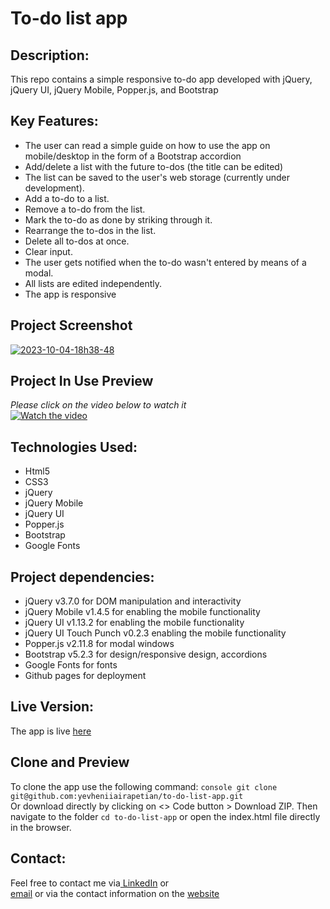 # To-do list app

## Description:
This repo contains a simple responsive to-do app developed with jQuery, jQuery UI, jQuery Mobile, Popper.js, and Bootstrap

## Key Features:
- The user can read a simple guide on how to use the app on mobile/desktop in the form of a Bootstrap accordion
- Add/delete a list with the future to-dos (the title can be edited)
- The list can be saved to the user's web storage (currently under development).
- Add a to-do to a list.
- Remove a to-do from the list.
- Mark the to-do as done by striking through it.
- Rearrange the to-dos in the list.
- Delete all to-dos at once.
- Clear input.
- The user gets notified when the to-do wasn't entered by means of a modal.
- All lists are edited independently.
- The app is responsive

## Project Screenshot
<a href="https://ibb.co/RpRdXd2"><img src="https://i.ibb.co/gMkh0hy/2023-10-04-18h38-48.png" alt="2023-10-04-18h38-48" border="0"></a>   
## Project In Use Preview
_Please click on the video below to watch it_   
[![Watch the video](https://i.ibb.co/gMkh0hy/2023-10-04-18h38-48.png)](https://streamable.com/yw6mtw)
  
## Technologies Used:
- Html5
- CSS3
- jQuery
- jQuery Mobile
- jQuery UI
- Popper.js
- Bootstrap
- Google Fonts

## Project dependencies:
- jQuery v3.7.0 for DOM manipulation and interactivity
- jQuery Mobile v1.4.5 for enabling the mobile functionality
- jQuery UI v1.13.2 for enabling the mobile functionality
- jQuery UI Touch Punch v0.2.3 enabling the mobile functionality
- Popper.js v2.11.8 for modal windows
- Bootstrap v5.2.3 for design/responsive design, accordions
- Google Fonts for fonts
- Github pages for deployment

## Live Version:
The app is live [here](https://yevheniiairapetian.github.io/to-do-list-app/)

## Clone and Preview
To clone the app use the following command:
```console git clone git@github.com:yevheniiairapetian/to-do-list-app.git```  
Or download directly by clicking on <> Code button > Download ZIP. Then navigate to the folder ```cd to-do-list-app``` or open the index.html file directly in the browser.

## Contact:
Feel free to contact me via[ LinkedIn](https://www.linkedin.com/in/yevhenii-airapetian/) or  
[email](mailto:sonkozhenia11@gmail.com) or 
via the contact information on the [website](https://yevheniiairapetian.github.io/portfolio-website/contact.html) 


